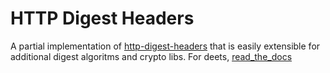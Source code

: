 # HTTP Digest Headers

A partial implementation of [http-digest-headers] that is easily extensible for
additional digest algoritms and crypto libs. For deets, [read_the_docs]

[http-digest-headers]: https://datatracker.ietf.org/doc/html/draft-ietf-httpbis-digest-headers-06
[read_the_docs]: https://docs.rs/http_digest_headers
